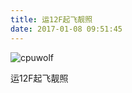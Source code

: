 ```yaml
---
title: 运12F起飞靓照
date: 2017-01-08 09:51:45
---
```



![cpuwolf](/images/data/attachment/201701/08/175056bauutt1gaazngnff.jpg)

运12F起飞靓照

